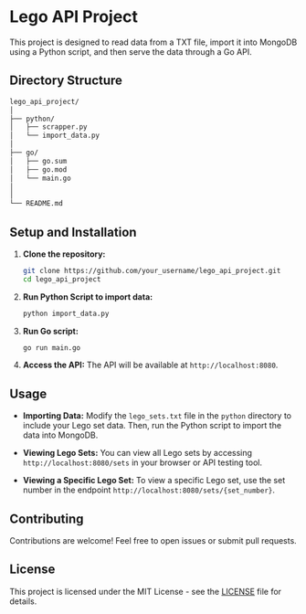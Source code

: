 # Lego API Project

This project is designed to read data from a TXT file, import it into MongoDB using a Python script, and then serve the data through a Go API.

## Directory Structure

```markdown
lego_api_project/
│
├── python/
│   ├── scrapper.py
│   └── import_data.py
│
├── go/
│   ├── go.sum
│   ├── go.mod
│   └── main.go
│
│
└── README.md
```

## Setup and Installation

1. **Clone the repository:**
    ```bash
    git clone https://github.com/your_username/lego_api_project.git
    cd lego_api_project
    ```

2. **Run Python Script to import data:**
    ```bash
   python import_data.py
    ```
3. **Run Go script:**
    ```bash
   go run main.go
    ```

4. **Access the API:**
    The API will be available at `http://localhost:8080`.

## Usage

- **Importing Data:**
    Modify the `lego_sets.txt` file in the `python` directory to include your Lego set data. Then, run the Python script to import the data into MongoDB.


- **Viewing Lego Sets:**
    You can view all Lego sets by accessing `http://localhost:8080/sets` in your browser or API testing tool.

- **Viewing a Specific Lego Set:**
    To view a specific Lego set, use the set number in the endpoint `http://localhost:8080/sets/{set_number}`.

## Contributing

Contributions are welcome! Feel free to open issues or submit pull requests.

## License

This project is licensed under the MIT License - see the [LICENSE](LICENSE) file for details.
